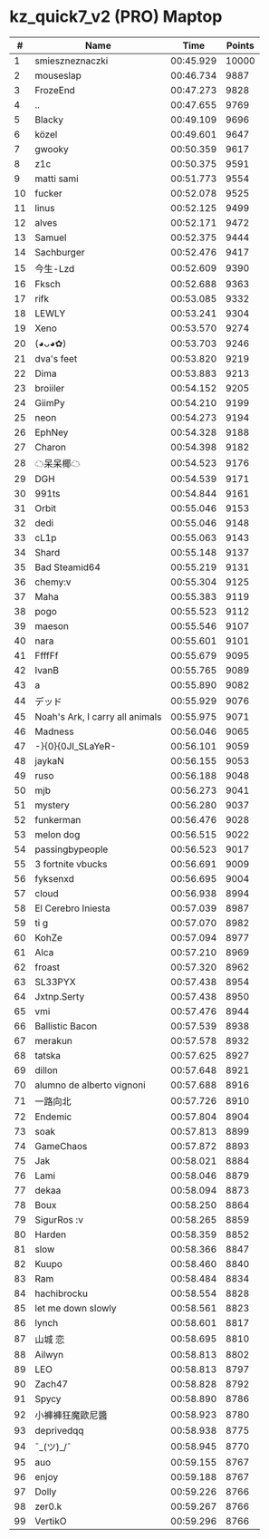 # kz_quick7_v2 (PRO) Maptop

|  # | Name | Time | Points |
|-------------- | -------------- | -------------- | -------------- | 
| 1 | smieszneznaczki | 00:45.929 | 10000 | 
| 2 | mouseslap | 00:46.734 | 9887 | 
| 3 | FrozeEnd | 00:47.273 | 9828 | 
| 4 | .. | 00:47.655 | 9769 | 
| 5 | Blacky | 00:49.109 | 9696 | 
| 6 | közel | 00:49.601 | 9647 | 
| 7 | gwooky | 00:50.359 | 9617 | 
| 8 | z1c | 00:50.375 | 9591 | 
| 9 | matti sami | 00:51.773 | 9554 | 
| 10 | fucker | 00:52.078 | 9525 | 
| 11 | linus | 00:52.125 | 9499 | 
| 12 | alves | 00:52.171 | 9472 | 
| 13 | Samuel | 00:52.375 | 9444 | 
| 14 | Sachburger | 00:52.476 | 9417 | 
| 15 | 今生-Lzd | 00:52.609 | 9390 | 
| 16 | Fksch | 00:52.688 | 9363 | 
| 17 | rifk | 00:53.085 | 9332 | 
| 18 | LEWLY | 00:53.241 | 9304 | 
| 19 | Xeno | 00:53.570 | 9274 | 
| 20 | (◕ᴗ◕✿) | 00:53.703 | 9246 | 
| 21 | dva's feet | 00:53.820 | 9219 | 
| 22 | Dima | 00:53.883 | 9213 | 
| 23 | broiiler | 00:54.152 | 9205 | 
| 24 | GiimPy | 00:54.210 | 9199 | 
| 25 | neon | 00:54.273 | 9194 | 
| 26 | EphNey | 00:54.328 | 9188 | 
| 27 | Charon | 00:54.398 | 9182 | 
| 28 | ☁呆呆椰☁ | 00:54.523 | 9176 | 
| 29 | DGH | 00:54.539 | 9171 | 
| 30 | 991ts | 00:54.844 | 9161 | 
| 31 | Orbit | 00:55.046 | 9153 | 
| 32 | dedi | 00:55.046 | 9148 | 
| 33 | cL1p | 00:55.063 | 9143 | 
| 34 | Shard | 00:55.148 | 9137 | 
| 35 | Bad Steamid64 | 00:55.219 | 9131 | 
| 36 | chemy:v | 00:55.304 | 9125 | 
| 37 | Maha | 00:55.383 | 9119 | 
| 38 | pogo | 00:55.523 | 9112 | 
| 39 | maeson | 00:55.546 | 9107 | 
| 40 | nara | 00:55.601 | 9101 | 
| 41 | FfffFf | 00:55.679 | 9095 | 
| 42 | IvanB | 00:55.765 | 9089 | 
| 43 | a | 00:55.890 | 9082 | 
| 44 | デッド | 00:55.929 | 9076 | 
| 45 | Noah's Ark, I carry all animals | 00:55.975 | 9071 | 
| 46 | Madness | 00:56.046 | 9065 | 
| 47 | -}{0}{0JI_SLaYeR- | 00:56.101 | 9059 | 
| 48 | jaykaN | 00:56.155 | 9053 | 
| 49 | ruso | 00:56.188 | 9048 | 
| 50 | mjb | 00:56.273 | 9041 | 
| 51 | mystery | 00:56.280 | 9037 | 
| 52 | funkerman | 00:56.476 | 9028 | 
| 53 | melon dog | 00:56.515 | 9022 | 
| 54 | passingbypeople | 00:56.523 | 9017 | 
| 55 | 3 fortnite vbucks | 00:56.691 | 9009 | 
| 56 | fyksenxd | 00:56.695 | 9004 | 
| 57 | cloud | 00:56.938 | 8994 | 
| 58 | El Cerebro Iniesta | 00:57.039 | 8987 | 
| 59 | ti g | 00:57.070 | 8982 | 
| 60 | KohZe | 00:57.094 | 8977 | 
| 61 | Alca | 00:57.210 | 8969 | 
| 62 | froast | 00:57.320 | 8962 | 
| 63 | SL33PYX | 00:57.438 | 8954 | 
| 64 | Jxtnp.Serty | 00:57.438 | 8950 | 
| 65 | vmi | 00:57.476 | 8944 | 
| 66 | Ballistic Bacon | 00:57.539 | 8938 | 
| 67 | merakun | 00:57.578 | 8932 | 
| 68 | tatska | 00:57.625 | 8927 | 
| 69 | dillon | 00:57.648 | 8921 | 
| 70 | alumno de alberto vignoni | 00:57.688 | 8916 | 
| 71 | 一路向北 | 00:57.726 | 8910 | 
| 72 | Endemic | 00:57.804 | 8904 | 
| 73 | soak | 00:57.813 | 8899 | 
| 74 | GameChaos | 00:57.872 | 8893 | 
| 75 | Jak | 00:58.021 | 8884 | 
| 76 | Lami | 00:58.046 | 8879 | 
| 77 | dekaa | 00:58.094 | 8873 | 
| 78 | Boux | 00:58.250 | 8864 | 
| 79 | SigurRos :v | 00:58.265 | 8859 | 
| 80 | Harden | 00:58.359 | 8852 | 
| 81 | slow | 00:58.366 | 8847 | 
| 82 | Kuupo | 00:58.460 | 8840 | 
| 83 | Ram | 00:58.484 | 8834 | 
| 84 | hachibrocku | 00:58.554 | 8828 | 
| 85 | let me down slowly | 00:58.561 | 8823 | 
| 86 | lynch | 00:58.601 | 8817 | 
| 87 | 山城 恋 | 00:58.695 | 8810 | 
| 88 | Ailwyn | 00:58.813 | 8802 | 
| 89 | LEO | 00:58.813 | 8797 | 
| 90 | Zach47 | 00:58.828 | 8792 | 
| 91 | Spycy | 00:58.890 | 8786 | 
| 92 | 小褲褲狂魔歐尼醬 | 00:58.923 | 8780 | 
| 93 | deprivedqq | 00:58.938 | 8775 | 
| 94 | ¯\_(ツ)_/¯ | 00:58.945 | 8770 | 
| 95 | auo | 00:59.155 | 8767 | 
| 96 | enjoy | 00:59.188 | 8767 | 
| 97 | Dolly | 00:59.226 | 8766 | 
| 98 | zer0.k | 00:59.267 | 8766 | 
| 99 | VertikO | 00:59.296 | 8766 | 

